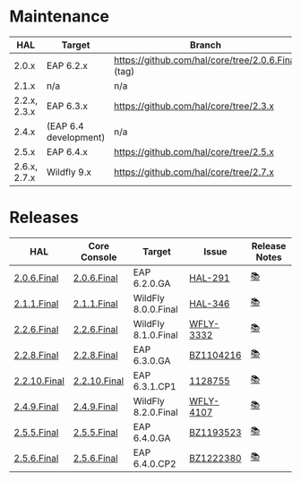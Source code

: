# Maintenance

HAL | Target | Branch
--- | --- | ---
2.0.x | EAP 6.2.x | https://github.com/hal/core/tree/2.0.6.Final (tag)
2.1.x | n/a | n/a
2.2.x, 2.3.x | EAP 6.3.x |	https://github.com/hal/core/tree/2.3.x
2.4.x | (EAP 6.4 development) | n/a
2.5.x | EAP 6.4.x |	https://github.com/hal/core/tree/2.5.x
2.6.x, 2.7.x | Wildfly 9.x | https://github.com/hal/core/tree/2.7.x

# Releases

HAL | Core Console | Target | Issue | Release Notes
--- | --- | --- | --- | ---
[2.0.6.Final](https://github.com/hal/release-stream/tree/2.0.6.Final) | [2.0.6.Final](https://github.com/hal/core/tree/2.0.6.Final) | EAP 6.2.0.GA | [HAL-291](https://issues.jboss.org/browse/HAL-291) | [&#128218;](release-notes.md#2-0-6-final)
[2.1.1.Final](https://github.com/hal/release-stream/tree/2.1.1.Final) | [2.1.1.Final](https://github.com/hal/core/tree/2.1.1.Final) | WildFly 8.0.0.Final | [HAL-346](https://issues.jboss.org/browse/HAL-346) | [&#128218;](release-notes.md#2-1-1-final)
[2.2.6.Final](https://github.com/hal/release-stream/tree/2.2.6.Final) | [2.2.6.Final](https://github.com/hal/core/tree/2.2.6.Final) | WildFly 8.1.0.Final | [WFLY-3332](https://issues.jboss.org/browse/WFLY-3332) | [&#128218;](release-notes.md#2-2-6-final)
[2.2.8.Final](https://github.com/hal/release-stream/tree/2.2.8.Final) | [2.2.8.Final](https://github.com/hal/core/tree/2.2.8.Final) | EAP 6.3.0.GA | [BZ1104216](https://bugzilla.redhat.com/show_bug.cgi?id=1104216) | [&#128218;](release-notes.md#2-2-8-final)
[2.2.10.Final](https://github.com/hal/release-stream/tree/2.2.10.Final) | [2.2.10.Final](https://github.com/hal/core/tree/2.2.10.Final) | EAP 6.3.1.CP1 | [1128755](https://bugzilla.redhat.com/show_bug.cgi?id=1128755) | [&#128218;](release-notes.md#2-2-10-final)
[2.4.9.Final](https://github.com/hal/release-stream/tree/2.4.9.Final) | [2.4.9.Final](https://github.com/hal/core/tree/2.4.9.Final) | WildFly 8.2.0.Final | [WFLY-4107](https://issues.jboss.org/browse/WFLY-4107) | [&#128218;](release-notes.md#2-4-9-final)
[2.5.5.Final](https://github.com/hal/release-stream/tree/2.5.5.Final) | [2.5.5.Final](https://github.com/hal/core/tree/2.5.5.Final) | EAP 6.4.0.GA | [BZ1193523](https://bugzilla.redhat.com/show_bug.cgi?id=1193523) | [&#128218;](release-notes.md#2-5-5-final)
[2.5.6.Final](https://github.com/hal/release-stream/tree/2.5.6.Final) | [2.5.6.Final](https://github.com/hal/core/tree/2.5.6.Final) | EAP 6.4.0.CP2 | [BZ1222380](https://bugzilla.redhat.com/show_bug.cgi?id=1222380) | [&#128218;](release-notes.md#2-5-6-final)
